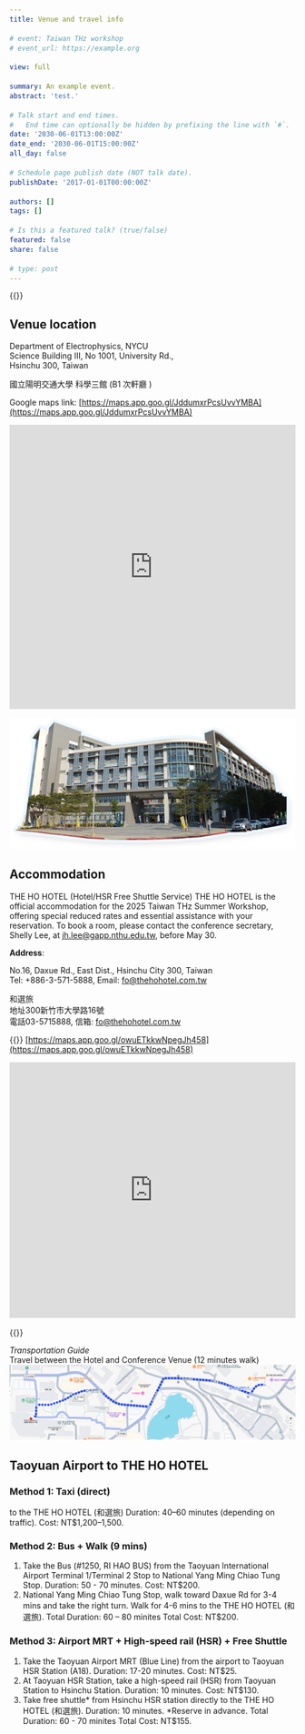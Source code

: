 ```yaml
---
title: Venue and travel info

# event: Taiwan THz workshop
# event_url: https://example.org

view: full

summary: An example event.
abstract: 'test.'

# Talk start and end times.
#   End time can optionally be hidden by prefixing the line with `#`.
date: '2030-06-01T13:00:00Z'
date_end: '2030-06-01T15:00:00Z'
all_day: false

# Schedule page publish date (NOT talk date).
publishDate: '2017-01-01T00:00:00Z'

authors: []
tags: []

# Is this a featured talk? (true/false)
featured: false
share: false

# type: post
---
```


{{<toc>}}


<div2>



## Venue location

Department of Electrophysics, NYCU <br>
Science Building III, No 1001, University Rd., <br>
 Hsinchu 300, Taiwan <br>

國立陽明交通大學 科學三館 (B1 次軒廳 )

Google maps link: [https://maps.app.goo.gl/JddumxrPcsUvvYMBA](https://maps.app.goo.gl/JddumxrPcsUvvYMBA)

<iframe class="map" src="https://www.google.com/maps/embed?pb=!1m18!1m12!1m3!1d1076.8897928418323!2d120.99553390008968!3d24.788230310415784!2m3!1f0!2f0!3f0!3m2!1i1024!2i768!4f13.1!3m3!1m2!1s0x3468360f064733d5%3A0xd33f1dde69784a93!2z5ZyL56uL6Zm95piO5Lqk6YCa5aSn5a2456eR5a245LiJ6aSo!5e0!3m2!1sen!2stw!4v1741933490746!5m2!1sen!2stw" width="100%" height="500px" style="border:0;" loading="lazy" referrerpolicy="no-referrer-when-downgrade"></iframe>

![Venue picture](./image6.png)

## Accommodation 

THE HO HOTEL (Hotel/HSR Free Shuttle Service)
THE HO HOTEL is the official accommodation for the 2025 Taiwan THz Summer Workshop, offering special reduced rates and essential assistance with your reservation. To book a room, please contact the conference secretary, Shelly Lee, at [jh.lee@gapp.nthu.edu.tw](mailto:jh.lee@gapp.nthu.edu.tw), before May 30.


**Address**: 

No.16, Daxue Rd., East Dist., Hsinchu City 300, Taiwan <br> 
Tel: +886-3-571-5888, Email: [fo@thehohotel.com.tw](mailto:fo@thehohotel.com.tw)


和選旅 <br> 
地址300新竹市大學路16號 <br> 
電話03-5715888, 信箱: [fo@thehohotel.com.tw](mailto:fo@thehohotel.com.tw)

{{<spoiler text="👉 Click to show google map" >}}
[https://maps.app.goo.gl/owuETkkwNpegJh458](https://maps.app.goo.gl/owuETkkwNpegJh458)

<iframe class="map" src="https://www.google.com/maps/embed?pb=!1m14!1m8!1m3!1d3622.1742660481636!2d121.003074!3d24.7894856!3m2!1i1024!2i768!4f13.1!3m3!1m2!1s0x34683611702a8d29%3A0x14d723a17b87912f!2sTHE%20HO%20HOTEL!5e0!3m2!1sen!2stw!4v1742782804983!5m2!1sen!2stw" width="100%" height="450" style="border:0;" allowfullscreen="" loading="lazy" referrerpolicy="no-referrer-when-downgrade"></iframe> 

{{</spoiler>}}


*Transportation Guide* <br>
Travel between the Hotel and Conference Venue (12 minutes walk)
![transport_guide](./image7.png)





## Taoyuan Airport to THE HO HOTEL

### Method 1: Taxi (direct)
to the THE HO HOTEL (和選旅)
Duration: 40–60 minutes (depending on traffic).
Cost: NT$1,200–1,500.

### Method 2: Bus + Walk (9 mins)
1. Take the Bus (#1250, RI HAO BUS) from the Taoyuan International Airport Terminal 1/Terminal 2 Stop to National Yang Ming Chiao Tung Stop. Duration: 50 - 70 minutes. Cost: NT$200. 
2. National Yang Ming Chiao Tung Stop, walk toward Daxue Rd for 3-4 mins and take the right turn.  Walk for 4-6 mins to the THE HO HOTEL (和選旅). 
Total Duration:  60 – 80 minites 
Total Cost:  NT$200.

### Method 3: Airport MRT + High-speed rail (HSR) + Free Shuttle 
1. Take the Taoyuan Airport MRT (Blue Line) from the airport to Taoyuan HSR Station (A18). Duration: 17-20 minutes. Cost: NT$25. 
2. At Taoyuan HSR Station, take a high-speed rail (HSR) from Taoyuan Station to Hsinchu Station. Duration: 10 minutes. Cost: NT$130.
3. Take free shuttle* from Hsinchu HSR station directly to the THE HO HOTEL (和選旅).  Duration: 10 minutes. *Reserve in advance.
Total Duration:  60 - 70 minites 
Total Cost:  NT$155.



</div2>
